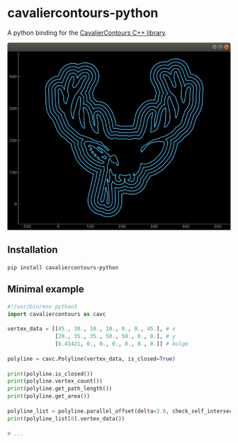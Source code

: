 # cavaliercontours-python

A python binding for the [CavalierContours C++ library](https://github.com/jbuckmccready/CavalierContours).

<p align="center">
  <img src="images/offset.jpg" />
</p>

## Installation

`pip install cavaliercontours-python`

## Minimal example

```python
#!/usr/bin/env python3
import cavaliercontours as cavc

vertex_data = [[45., 30., 10., 10., 0., 0., 45.], # x
               [20., 35., 35., 50., 50., 0., 0.], # y
               [0.41421, 0., 0., 0., 0., 0., 0.]] # bulge

polyline = cavc.Polyline(vertex_data, is_closed=True)

print(polyline.is_closed())
print(polyline.vertex_count())
print(polyline.get_path_length())
print(polyline.get_area())

polyline_list = polyline.parallel_offset(delta=3.0, check_self_intersect=False)
print(polyline_list[0].vertex_data())

# ...
```
